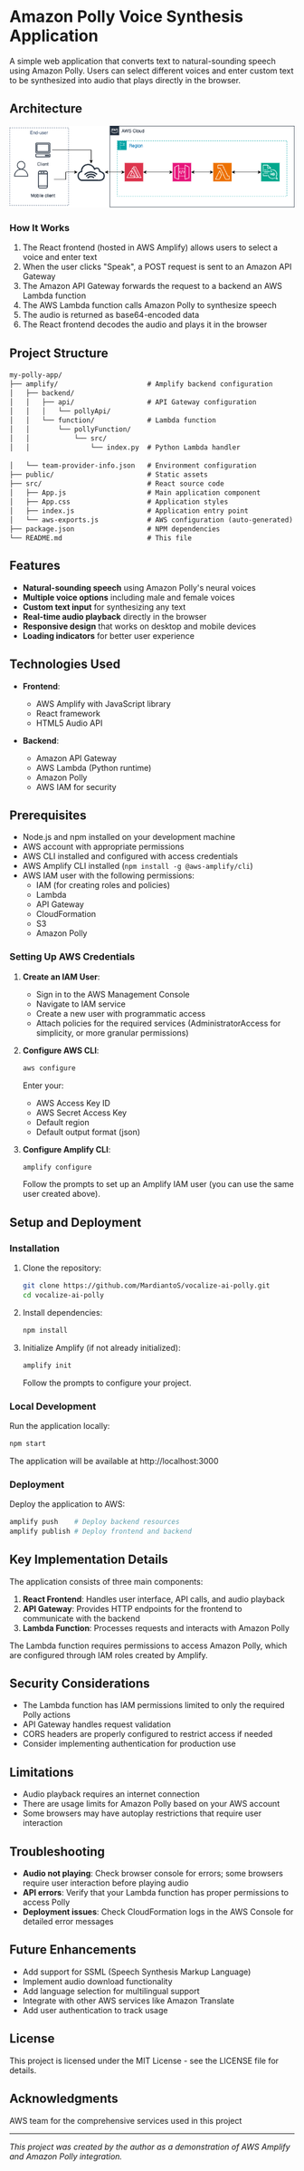 # Amazon Polly Voice Synthesis Application

A simple web application that converts text to natural-sounding speech using Amazon Polly. Users can select different voices and enter custom text to be synthesized into audio that plays directly in the browser.

## Architecture

![Amazon Polly App Screenshot](./images/vocalize-ai-polly-architecture.png)

### How It Works

1. The React frontend (hosted in AWS Amplify) allows users to select a voice and enter text
2. When the user clicks "Speak", a POST request is sent to an Amazon API Gateway
3. The Amazon API Gateway forwards the request to a backend an AWS Lambda function
4. The AWS Lambda function calls Amazon Polly to synthesize speech
5. The audio is returned as base64-encoded data
6. The React frontend decodes the audio and plays it in the browser

## Project Structure

```
my-polly-app/
├── amplify/                      # Amplify backend configuration
│   ├── backend/
│   │   ├── api/                  # API Gateway configuration
│   │   │   └── pollyApi/
│   │   └── function/             # Lambda function
│   │       └── pollyFunction/
│   │           └── src/
│   │               └── index.py  # Python Lambda handler

│   └── team-provider-info.json   # Environment configuration
├── public/                       # Static assets
├── src/                          # React source code
│   ├── App.js                    # Main application component
│   ├── App.css                   # Application styles
│   ├── index.js                  # Application entry point
│   └── aws-exports.js            # AWS configuration (auto-generated)
├── package.json                  # NPM dependencies
└── README.md                     # This file
```

## Features

- **Natural-sounding speech** using Amazon Polly's neural voices
- **Multiple voice options** including male and female voices
- **Custom text input** for synthesizing any text
- **Real-time audio playback** directly in the browser
- **Responsive design** that works on desktop and mobile devices
- **Loading indicators** for better user experience

## Technologies Used

- **Frontend**:
  - AWS Amplify with JavaScript library
  - React framework
  - HTML5 Audio API

- **Backend**:
  - Amazon API Gateway
  - AWS Lambda (Python runtime)
  - Amazon Polly
  - AWS IAM for security

## Prerequisites

- Node.js and npm installed on your development machine
- AWS account with appropriate permissions
- AWS CLI installed and configured with access credentials
- AWS Amplify CLI installed (`npm install -g @aws-amplify/cli`)
- AWS IAM user with the following permissions:
  - IAM (for creating roles and policies)
  - Lambda
  - API Gateway
  - CloudFormation
  - S3
  - Amazon Polly

### Setting Up AWS Credentials

1. **Create an IAM User**:
   - Sign in to the AWS Management Console
   - Navigate to IAM service
   - Create a new user with programmatic access
   - Attach policies for the required services (AdministratorAccess for simplicity, or more granular permissions)

2. **Configure AWS CLI**:
   ```bash
   aws configure
   ```
   Enter your:
   - AWS Access Key ID
   - AWS Secret Access Key
   - Default region
   - Default output format (json)

3. **Configure Amplify CLI**:
   ```bash
   amplify configure
   ```
   Follow the prompts to set up an Amplify IAM user (you can use the same user created above).

## Setup and Deployment

### Installation

1. Clone the repository:
   ```bash
   git clone https://github.com/MardiantoS/vocalize-ai-polly.git
   cd vocalize-ai-polly
   ```

2. Install dependencies:
   ```bash
   npm install
   ```

3. Initialize Amplify (if not already initialized):
   ```bash
   amplify init
   ```
   Follow the prompts to configure your project.

### Local Development

Run the application locally:
```bash
npm start
```

The application will be available at http://localhost:3000

### Deployment

Deploy the application to AWS:
```bash
amplify push    # Deploy backend resources
amplify publish # Deploy frontend and backend
```

## Key Implementation Details

The application consists of three main components:

1. **React Frontend**: Handles user interface, API calls, and audio playback
2. **API Gateway**: Provides HTTP endpoints for the frontend to communicate with the backend
3. **Lambda Function**: Processes requests and interacts with Amazon Polly

The Lambda function requires permissions to access Amazon Polly, which are configured through IAM roles created by Amplify.

## Security Considerations

- The Lambda function has IAM permissions limited to only the required Polly actions
- API Gateway handles request validation
- CORS headers are properly configured to restrict access if needed
- Consider implementing authentication for production use

## Limitations

- Audio playback requires an internet connection
- There are usage limits for Amazon Polly based on your AWS account
- Some browsers may have autoplay restrictions that require user interaction

## Troubleshooting

- **Audio not playing**: Check browser console for errors; some browsers require user interaction before playing audio
- **API errors**: Verify that your Lambda function has proper permissions to access Polly
- **Deployment issues**: Check CloudFormation logs in the AWS Console for detailed error messages

## Future Enhancements

- Add support for SSML (Speech Synthesis Markup Language)
- Implement audio download functionality
- Add language selection for multilingual support
- Integrate with other AWS services like Amazon Translate
- Add user authentication to track usage

## License

This project is licensed under the MIT License - see the LICENSE file for details.

## Acknowledgments

AWS team for the comprehensive services used in this project

---

*This project was created by the author as a demonstration of AWS Amplify and Amazon Polly integration.*